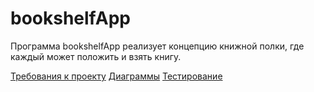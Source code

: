# bookshelfApp

Программа bookshelfApp реализует концепцию книжной полки, где каждый может положить и взять книгу.

[Требования к проекту](https://github.com/pashapapasha228/bookshelfApp/blob/main/docs/SRS.md)
[Диаграммы](https://github.com/pashapapasha228/bookshelfApp/blob/main/diagrams)
[Тестирование](https://github.com/pashapapasha228/bookshelfApp/blob/main/tests)
